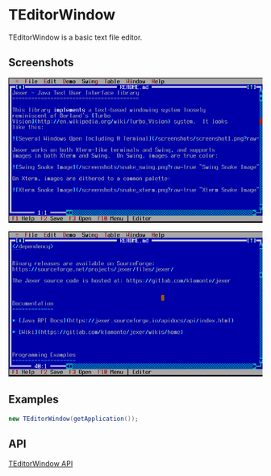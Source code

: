 TEditorWindow
=============

TEditorWindow is a basic text file editor.

Screenshots
-----------

![editorwindow_1](uploads/659d6bfaf56f1a5c684cf3e94827ef72/editorwindow_1.png)

![editorwindow_2](uploads/36699f8f460d98b5897f4dcca287d294/editorwindow_2.png)

Examples
--------

```Java
new TEditorWindow(getApplication());
```

API
---

[TEditorWindow API](https://jexer.sourceforge.io/apidocs/api/jexer/TEditorWindow.html)
